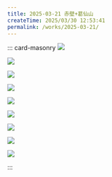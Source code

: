 ```yaml
---
title: 2025-03-21 赤壁+葛仙山
createTime: 2025/03/30 12:53:41
permalink: /works/2025-03-21/
---
```



::: card-masonry
![](https://oss.ajohn.top/blog/works/2025-03-21/DSC_4959.webp)

![](https://oss.ajohn.top/blog/works/2025-03-21/DSC_4962.webp)

![](https://oss.ajohn.top/blog/works/2025-03-21/DSC_5203.webp)

![](https://oss.ajohn.top/blog/works/2025-03-21/DSC_5207.webp)

![](https://oss.ajohn.top/blog/works/2025-03-21/DSC_5213.webp)

![](https://oss.ajohn.top/blog/works/2025-03-21/DSC_5215.webp)

![](https://oss.ajohn.top/blog/works/2025-03-21/DSC_5220.webp)

![](https://oss.ajohn.top/blog/works/2025-03-21/DSC_5221.webp)

![](https://oss.ajohn.top/blog/works/2025-03-21/DSC_5228.webp)

:::
